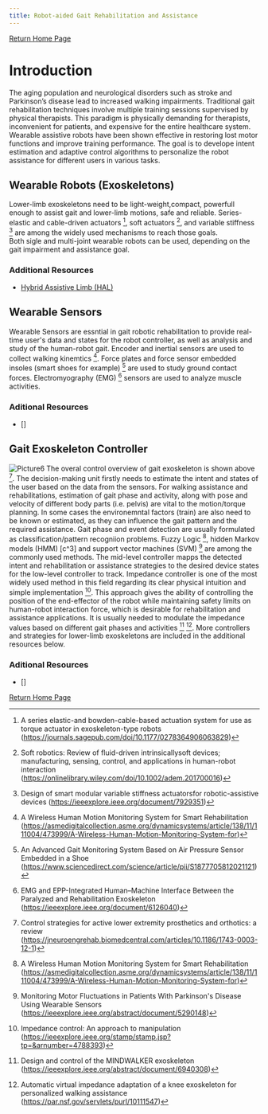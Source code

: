 ```yaml
---
title: Robot-aided Gait Rehabilitation and Assistance 
---
```


[Return Home Page](../index.md)
# Introduction 
The aging population and neurological disorders such as stroke and Parkinson’s disease lead to increased walking impairments. Traditional gait rehabilitation techniques involve multiple training sessions supervised by physical therapists. This paradigm is physically demanding for therapists, inconvenient for patients, and expensive for the entire healthcare system. Wearable assistive robots have been shown effective in restoring lost motor functions and improve training performance. The goal is to develope intent estimation and adaptive control algorithms to personalize the robot assistance for different users in various tasks.


## Wearable Robots (Exoskeletons)
Lower-limb exoskeletons need to be light-weight,compact, powerfull enough to assist gait and lower-limb motions, safe and reliable. Series-elastic and cable-driven actuators [^1], soft actuators [^soft], and variable stiffness [^2] are among the widely used mechanisms to reach those goals.  
Both sigle and multi-joint wearable robots can be used, depending on the gait impairment and assistance goal.   

### Additional Resources
* [Hybrid Assistive Limb (HAL)](https://www.cyberdyne.jp/english/products/HAL/)

## Wearable Sensors 
Wearable Sensors are essntial in gait robotic rehabilitation to provide real-time user's data and states for the robot controller, as well as analysis and study of the human-robot gait. Encoder and inertial sensors are used to collect walking kinemtics [^w1]. Force plates and force sensor embedded insoles (smart shoes for example) [^w2] are used to study ground contact forces. Electromyography (EMG) [^w3] sensors are used to analyze muscle activities. 
### Aditional Resources
* []

## Gait Exoskeleton Controller 
![Picture6](https://user-images.githubusercontent.com/70563722/155220479-393d6fba-8150-412f-a692-3abeb6dcc838.png)
The overal control overview of gait exoskeleton is shown above [^c1]. The decision-making unit firstly needs to estimate the intent and states of the user based on the data from the sensors. For walking assistance and rehabilitations, estimation of gait phase and activity, along with pose and velocity of different body parts (i.e. pelvis) are vital to the motion/torque planning. In some cases the environemntal factors (train) are also need to be known or estimated, as they can influence the gait pattern and the required assistance. Gait phase and event detection are usually formulated as classification/pattern recogniion problems. Fuzzy Logic [^w1], hidden Markov models (HMM) [c^3] and support vector machines (SVM) [^c4] are among the commonly used methods. 
The mid-level controller mapps the detected intent and rehabilitation or assistance strategies to the desired device states for the low-level controller to track. Impedance controller is one of the most widely used method in this field regarding its clear physical intuition and simple implementation [^c5]. This approach gives the ability of controlling the position of the end-effector of the robot while maintaining safety limits on human-robot interaction force, which is desirable for rehabilitation and assistance applications. It is usually needed to modulate the impedance values based on different gait phases and activities [^c6] [^c7]. More controllers and strategies for lower-limb exoskeletons are included in the additional resources below. 
### Aditional Resources
* []

[^w1]: A Wireless Human Motion Monitoring System for Smart Rehabilitation (https://asmedigitalcollection.asme.org/dynamicsystems/article/138/11/111004/473999/A-Wireless-Human-Motion-Monitoring-System-for)
[^w2]: An Advanced Gait Monitoring System Based on Air Pressure Sensor Embedded in a Shoe (https://www.sciencedirect.com/science/article/pii/S1877705812021121)
[^w3]: EMG and EPP-Integrated Human–Machine Interface Between the Paralyzed and Rehabilitation Exoskeleton (https://ieeexplore.ieee.org/document/6126040)
[^1]: A series elastic-and bowden-cable-based actuation system for use as torque actuator in exoskeleton-type robots (https://journals.sagepub.com/doi/10.1177/0278364906063829)
[^2]: Design of smart modular variable stiffness actuatorsfor robotic-assistive devices (https://ieeexplore.ieee.org/document/7929351)
[^soft]: Soft robotics: Review of fluid-driven intrinsicallysoft  devices; manufacturing, sensing, control, and applications in human-robot interaction (https://onlinelibrary.wiley.com/doi/10.1002/adem.201700016)
[^c1]: Control strategies for active lower extremity prosthetics and orthotics: a review (https://jneuroengrehab.biomedcentral.com/articles/10.1186/1743-0003-12-1)
[^c3]: An Unsupervised Approach for Automatic Activity Recognition Based on Hidden Markov Model Regression (https://ieeexplore.ieee.org/document/6516632)
[^c4]: Monitoring Motor Fluctuations in Patients With Parkinson's Disease Using Wearable Sensors (https://ieeexplore.ieee.org/abstract/document/5290148)
[^c5]: Impedance control: An approach to manipulation (https://ieeexplore.ieee.org/stamp/stamp.jsp?tp=&arnumber=4788393)
[^c6]: Design and control of the MINDWALKER exoskeleton (https://ieeexplore.ieee.org/abstract/document/6940308)
[^c7]: Automatic virtual impedance adaptation of a knee exoskeleton for personalized walking assistance (https://par.nsf.gov/servlets/purl/10111547)

[Return Home Page](../index.md)
